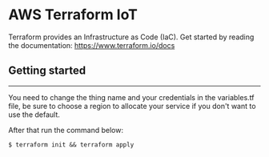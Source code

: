 # AWS Terraform IoT

Terraform provides an Infrastructure as Code (IaC). Get started by reading the documentation: https://www.terraform.io/docs

## Getting started

___

You need to change the thing name and your credentials in the variables.tf file, be sure to choose a region to allocate your service if you don't want to use the default.

After that run the command below:

```
$ terraform init && terraform apply
```